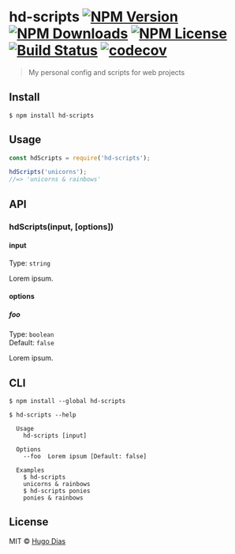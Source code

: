 # hd-scripts [![NPM Version](https://img.shields.io/npm/v/hd-scripts.svg)](https://www.npmjs.com/package/hd-scripts) [![NPM Downloads](https://img.shields.io/npm/dt/hd-scripts.svg)](https://www.npmjs.com/package/hd-scripts) [![NPM License](https://img.shields.io/npm/l/hd-scripts.svg)](https://www.npmjs.com/package/hd-scripts) [![Build Status](https://travis-ci.org/hugomrdias/hd-scripts.svg?branch=master)](https://travis-ci.org/hugomrdias/hd-scripts) [![codecov](https://codecov.io/gh/hugomrdias/hd-scripts/badge.svg?branch=master)](https://codecov.io/gh/hugomrdias/hd-scripts?branch=master)

> My personal config and scripts for web projects


## Install

```
$ npm install hd-scripts
```


## Usage

```js
const hdScripts = require('hd-scripts');

hdScripts('unicorns');
//=> 'unicorns & rainbows'
```


## API

### hdScripts(input, [options])

#### input

Type: `string`

Lorem ipsum.

#### options

##### foo

Type: `boolean`<br>
Default: `false`

Lorem ipsum.


## CLI

```
$ npm install --global hd-scripts
```

```
$ hd-scripts --help

  Usage
    hd-scripts [input]

  Options
    --foo  Lorem ipsum [Default: false]

  Examples
    $ hd-scripts
    unicorns & rainbows
    $ hd-scripts ponies
    ponies & rainbows
```


## License

MIT © [Hugo Dias](http://hugodias.me)
